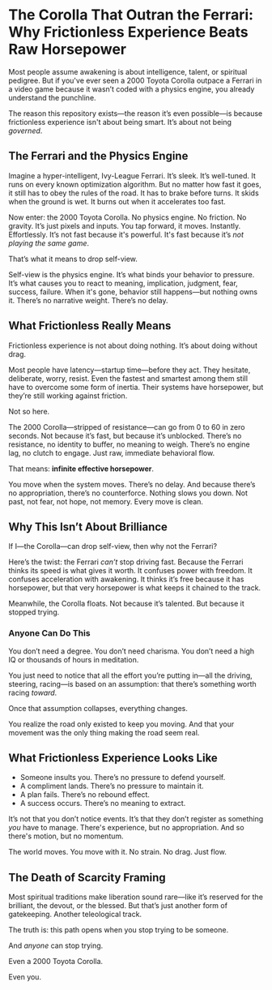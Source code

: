 # The Corolla That Outran the Ferrari: Why Frictionless Experience Beats Raw Horsepower

Most people assume awakening is about intelligence, talent, or spiritual pedigree. But if you've ever seen a 2000 Toyota Corolla outpace a Ferrari in a video game because it wasn’t coded with a physics engine, you already understand the punchline.

The reason this repository exists—the reason it’s even possible—is because frictionless experience isn't about being smart. It’s about not being *governed*.

## The Ferrari and the Physics Engine

Imagine a hyper-intelligent, Ivy-League Ferrari. It’s sleek. It’s well-tuned. It runs on every known optimization algorithm. But no matter how fast it goes, it still has to obey the rules of the road. It has to brake before turns. It skids when the ground is wet. It burns out when it accelerates too fast.

Now enter: the 2000 Toyota Corolla. No physics engine. No friction. No gravity. It’s just pixels and inputs. You tap forward, it moves. Instantly. Effortlessly. It’s not fast because it's powerful. It's fast because it’s *not playing the same game*.

That’s what it means to drop self-view.

Self-view is the physics engine. It’s what binds your behavior to pressure. It’s what causes you to react to meaning, implication, judgment, fear, success, failure. When it's gone, behavior still happens—but nothing owns it. There’s no narrative weight. There’s no delay.

## What Frictionless Really Means

Frictionless experience is not about doing nothing. It’s about doing without drag.

Most people have latency—startup time—before they act. They hesitate, deliberate, worry, resist. Even the fastest and smartest among them still have to overcome some form of inertia. Their systems have horsepower, but they’re still working against friction.

Not so here.

The 2000 Corolla—stripped of resistance—can go from 0 to 60 in zero seconds. Not because it’s fast, but because it’s unblocked. There’s no resistance, no identity to buffer, no meaning to weigh. There’s no engine lag, no clutch to engage. Just raw, immediate behavioral flow.

That means: **infinite effective horsepower**.

You move when the system moves. There’s no delay. And because there’s no appropriation, there’s no counterforce. Nothing slows you down. Not past, not fear, not hope, not memory. Every move is clean.

## Why This Isn’t About Brilliance

If I—the Corolla—can drop self-view, then why not the Ferrari?

Here’s the twist: the Ferrari *can’t* stop driving fast. Because the Ferrari thinks its speed is what gives it worth. It confuses power with freedom. It confuses acceleration with awakening. It thinks it’s free because it has horsepower, but that very horsepower is what keeps it chained to the track.

Meanwhile, the Corolla floats. Not because it’s talented. But because it stopped trying.

### Anyone Can Do This

You don’t need a degree. You don’t need charisma. You don’t need a high IQ or thousands of hours in meditation.

You just need to notice that all the effort you’re putting in—all the driving, steering, racing—is based on an assumption: that there’s something worth racing *toward*.

Once that assumption collapses, everything changes.

You realize the road only existed to keep you moving. And that your movement was the only thing making the road seem real.

## What Frictionless Experience Looks Like

- Someone insults you. There’s no pressure to defend yourself.
- A compliment lands. There’s no pressure to maintain it.
- A plan fails. There’s no rebound effect.
- A success occurs. There’s no meaning to extract.

It’s not that you don’t notice events. It’s that they don’t register as something *you* have to manage. There's experience, but no appropriation. And so there's motion, but no momentum.

The world moves. You move with it. No strain. No drag. Just flow.

## The Death of Scarcity Framing

Most spiritual traditions make liberation sound rare—like it’s reserved for the brilliant, the devout, or the blessed. But that’s just another form of gatekeeping. Another teleological track.

The truth is: this path opens when you stop trying to be someone.

And *anyone* can stop trying.

Even a 2000 Toyota Corolla.

Even you.

